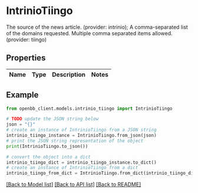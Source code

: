 # IntrinioTiingo

The source of the news article. (provider: intrinio);     A comma-separated list of the domains requested. Multiple comma separated items allowed. (provider: tiingo)

## Properties

Name | Type | Description | Notes
------------ | ------------- | ------------- | -------------

## Example

```python
from openbb_client.models.intrinio_tiingo import IntrinioTiingo

# TODO update the JSON string below
json = "{}"
# create an instance of IntrinioTiingo from a JSON string
intrinio_tiingo_instance = IntrinioTiingo.from_json(json)
# print the JSON string representation of the object
print(IntrinioTiingo.to_json())

# convert the object into a dict
intrinio_tiingo_dict = intrinio_tiingo_instance.to_dict()
# create an instance of IntrinioTiingo from a dict
intrinio_tiingo_from_dict = IntrinioTiingo.from_dict(intrinio_tiingo_dict)
```
[[Back to Model list]](../README.md#documentation-for-models) [[Back to API list]](../README.md#documentation-for-api-endpoints) [[Back to README]](../README.md)



